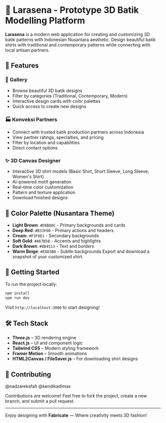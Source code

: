 # 🎨 Larasena - Prototype 3D Batik Modelling Platform

**Larasena** is a modern web application for creating and customizing 3D batik patterns with Indonesian Nusantara aesthetic. Design beautiful batik shirts with traditional and contemporary patterns while connecting with local artisan partners.

## 🌟 Features

### 🎨 **Gallery**
- Browse beautiful 3D batik designs
- Filter by categories (Traditional, Contemporary, Modern)
- Interactive design cards with color palettes
- Quick access to create new designs

### 🏭 **Konveksi Partners**
- Connect with trusted batik production partners across Indonesia
- View partner ratings, specialties, and pricing
- Filter by location and capabilities
- Direct contact options

### ✨ **3D Canvas Designer**
- Interactive 3D shirt models (Basic Shirt, Short Sleeve, Long Sleeve, Women's Shirt)
- AI-powered motif generation
- Real-time color customization
- Pattern and texture application
- Download finished designs

## 🎨 Color Palette (Nusantara Theme)

- **Light Brown**: `#D8B08C` - Primary backgrounds and cards
- **Deep Red**: `#B33F00` - Primary actions and headers
- **Cream**: `#F5F0E1` - Secondary backgrounds
- **Soft Gold**: `#A67B5B` - Accents and highlights
- **Dark Brown**: `#8B4513` - Text and borders
- **Warm Beige**: `#E6D3B0` - Subtle backgrounds
  Export and download a snapshot of your customized shirt.

## 🚀 Getting Started

To run the project locally:

```bash
npm install
npm run dev
```

Visit `http://localhost:3000` to start designing!

## 🛠️ Tech Stack

* **Three.js** – 3D rendering engine
* **React.js** – UI and component logic
* **Tailwind CSS** – Modern styling framework
* **Framer Motion** – Smooth animations
* **HTML2Canvas / FileSaver.js** – For downloading shirt designs

## 🤝 Contributing
@nadzarekafah
@kendikadimas

Contributions are welcome!
Feel free to fork the project, create a new branch, and submit a pull request.

---

Enjoy designing with **Fabricate** — Where creativity meets 3D fashion! 
